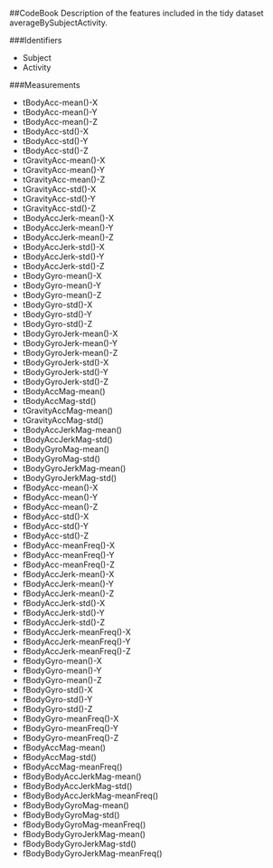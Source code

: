 ##CodeBook
Description of the features included in the tidy dataset averageBySubjectActivity.

###Identifiers

* Subject
* Activity

###Measurements

* tBodyAcc-mean()-X               
* tBodyAcc-mean()-Y               
* tBodyAcc-mean()-Z              
* tBodyAcc-std()-X                
* tBodyAcc-std()-Y                
* tBodyAcc-std()-Z               
* tGravityAcc-mean()-X            
* tGravityAcc-mean()-Y            
* tGravityAcc-mean()-Z           
* tGravityAcc-std()-X             
* tGravityAcc-std()-Y             
* tGravityAcc-std()-Z            
* tBodyAccJerk-mean()-X           
* tBodyAccJerk-mean()-Y           
* tBodyAccJerk-mean()-Z          
* tBodyAccJerk-std()-X            
* tBodyAccJerk-std()-Y            
* tBodyAccJerk-std()-Z           
* tBodyGyro-mean()-X              
* tBodyGyro-mean()-Y              
* tBodyGyro-mean()-Z             
* tBodyGyro-std()-X               
* tBodyGyro-std()-Y               
* tBodyGyro-std()-Z              
* tBodyGyroJerk-mean()-X          
* tBodyGyroJerk-mean()-Y          
* tBodyGyroJerk-mean()-Z         
* tBodyGyroJerk-std()-X           
* tBodyGyroJerk-std()-Y           
* tBodyGyroJerk-std()-Z          
* tBodyAccMag-mean()              
* tBodyAccMag-std()               
* tGravityAccMag-mean()          
* tGravityAccMag-std()            
* tBodyAccJerkMag-mean()          
* tBodyAccJerkMag-std()          
* tBodyGyroMag-mean()             
* tBodyGyroMag-std()              
* tBodyGyroJerkMag-mean()        
* tBodyGyroJerkMag-std()          
* fBodyAcc-mean()-X               
* fBodyAcc-mean()-Y              
* fBodyAcc-mean()-Z               
* fBodyAcc-std()-X                
* fBodyAcc-std()-Y               
* fBodyAcc-std()-Z                
* fBodyAcc-meanFreq()-X           
* fBodyAcc-meanFreq()-Y          
* fBodyAcc-meanFreq()-Z           
* fBodyAccJerk-mean()-X           
* fBodyAccJerk-mean()-Y          
* fBodyAccJerk-mean()-Z           
* fBodyAccJerk-std()-X            
* fBodyAccJerk-std()-Y           
* fBodyAccJerk-std()-Z            
* fBodyAccJerk-meanFreq()-X       
* fBodyAccJerk-meanFreq()-Y      
* fBodyAccJerk-meanFreq()-Z       
* fBodyGyro-mean()-X              
* fBodyGyro-mean()-Y             
* fBodyGyro-mean()-Z              
* fBodyGyro-std()-X               
* fBodyGyro-std()-Y              
* fBodyGyro-std()-Z               
* fBodyGyro-meanFreq()-X          
* fBodyGyro-meanFreq()-Y         
* fBodyGyro-meanFreq()-Z          
* fBodyAccMag-mean()              
* fBodyAccMag-std()              
* fBodyAccMag-meanFreq()          
* fBodyBodyAccJerkMag-mean()      
* fBodyBodyAccJerkMag-std()      
* fBodyBodyAccJerkMag-meanFreq()  
* fBodyBodyGyroMag-mean()         
* fBodyBodyGyroMag-std()         
* fBodyBodyGyroMag-meanFreq()     
* fBodyBodyGyroJerkMag-mean()     
* fBodyBodyGyroJerkMag-std()     
* fBodyBodyGyroJerkMag-meanFreq()

